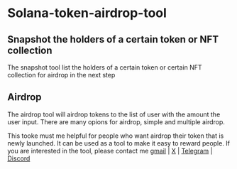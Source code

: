 # Solana-token-airdrop-tool
## Snapshot the holders of a certain token or NFT collection
The snapshot tool list the holders of a certain token or certain NFT collection for airdrop in the next step
## Airdrop
The airdrop tool will airdrop tokens to the list of user with the amount the user input.
There are many opions for airdrop, simple and multiple airdrop.

This tooke must me helpful for people who want airdrop their token that is newly launched.
It can be used as a tool to make it easy to reward people.
If you are interested in the tool, please contact me
[gmail](alexnieto.collin@gmail.com) | [X](https://x.com.dieharye) | [Telegram](https//t.me/midaBricoll) | [Discord](https://discord.gg/DzMrh5ER)
